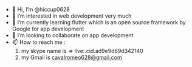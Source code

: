 - 👋 Hi, I’m @hiccup0628
- 👀 I’m interested in web development very much
- 🌱 I’m currently learning flutter which is an open source framework by Google for app development
- 💞️ I’m looking to collaborate on app development
- 📫 How to reach me :
  1) my skype name is => live:.cid.ad9e9d69d342140
  2) my Gmail is cavalromeo628@gmail.com

<!---
hiccup0628/hiccup0628 is a ✨ special ✨ repository because its `README.md` (this file) appears on your GitHub profile.
You can click the Preview link to take a look at your changes.
--->
